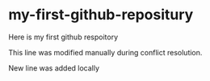 # my-first-github-repositury
Here is my first github respoitory

This line was modified manually during conflict resolution.

New line was added locally